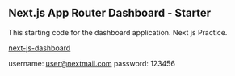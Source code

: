 ## Next.js App Router Dashboard - Starter

This starting code for the dashboard application. Next js Practice.

[next-js-dashboard](https://nextjs-dashboard-omega-topaz-46.vercel.app/)

username: user@nextmail.com
password: 123456
